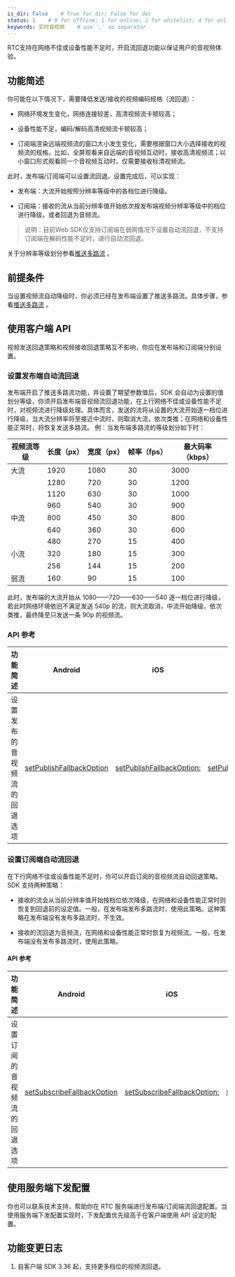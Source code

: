 ```yaml
---
is_dir: False    # True for dir; False for doc
status: 1    # 0 for offline; 1 for online; 2 for whitelist; 4 for online but hidden in TOC
keywords: 实时音视频    # use ',' as separator
---
```


RTC支持在网络不佳或设备性能不足时，开启流回退功能以保证用户的音视频体验。

## 功能简述

你可能在以下情况下，需要降低发送/接收的视频编码规格（流回退）：

- 网络环境发生变化，网络连接较差，高清视频流卡顿较高；
	

- 设备性能不足，编码/解码高清视频流卡顿较高；
	

- 订阅端渲染远端视频流的窗口大小发生变化，需要根据窗口大小选择接收的视频流的规格。比如，全屏观看来自远端的音视频互动时，接收高清视频流；以小窗口形式观看同一个音视频互动时，仅需要接收标清视频流。
	

此时，发布端/订阅端可以设置流回退。设置完成后，可以实现：

- 发布端：大流开始按照分辨率等级中的各档位进行降级。
	

- 订阅端：接收的流从当前分辨率值开始依次按发布端视频分辨率等级中的档位进行降级，或者回退为音频流。
	

> 说明：目前Web SDK仅支持订阅端在弱网情况下设置自动流回退，不支持订阅端在解码性能不足时，进行自动流回退。

关于分辨率等级划分参看[推送多路流](https://www.volcengine.com/docs/6348/70139) 。

## 前提条件 

当设置视频流自动降级时，你必须已经在发布端设置了推送多路流。具体步骤，参看[推送多路流](https://www.volcengine.com/docs/6348/70139) 。


## 使用客户端 API 

视频发送回退策略和视频接收回退策略互不影响，你应在发布端和订阅端分别设置。

### 设置发布端自动流回退

发布端开启了推送多路流功能，并设置了期望参数值后，SDK 会自动为设置的值划分等级，你须开启发布端音视频流回退功能，在上行网络不佳或设备性能不足时，对视频流进行降级处理。具体而言，发送的流将从设置的大流开始逐一档位进行降级，当大流分辨率将至接近中流时，则取消大流，依次类推；在网络和设备性能正常时，将恢复发送多路流。
例：当发布端多路流的等级划分如下时：

|视频流等级 |长度（px） |宽度（px） |帧率（fps） |最大码率（kbps） |
|---|---|---|---|---|
|大流 |1920 |1080 |30 |3000 |
| |1280 |720 |30 |1200 |
| |1120 |630 |30 |1000 |
| |960 |540 |30 |900 |
|中流 |800 |450 |30 |800 |
| |640 |360 |30 |600 |
| |480 |270 |15 |400 |
|小流 |320 |180 |15 |300 |
| |256 |144 |15 |200 |
|弱流 |160 |90 |15 |100 |

此时，发布端的大流开始从 1080——720——630——540 逐一档位进行降级，若此时网络环境依旧不满足发送 540p 的流，则大流取消，中流开始降级，依次类推，最终降至只发送一条 90p 的视频流。

### API 参考

|功能简述 |Android |iOS |Windows |macOS |
|---|---|---|---|---|
|设置发布的音视频流的回退选项 |[setPublishFallbackOption](Android-api#setpublishfallbackoption) |[setPublishFallbackOption:](iOS-api#setpublishfallbackoption) |[setPublishFallbackOption](Windows-api#setpublishfallbackoption) |/ |

### 设置订阅端自动流回退

在下行网络不佳或设备性能不足时，你可以开启订阅的音视频流自动回退策略。SDK 支持两种策略：

- 接收的流会从当前分辨率值开始按档位依次降级，在网络和设备性能正常时则恢复到回退前的设定值。一般，在发布端发布多路流时，使用此策略。这种策略在发布端没有发布多路流时，不生效。
	

- 接收的流回退为音频流，在网络和设备性能正常时恢复为视频流。一般，在发布端没有发布多路流时，使用此策略。
	

#### API 参考

|功能简述 |Android |iOS |Windows |macOS |Web |
|---|---|---|---|---|---|
|设置订阅的音视频流的回退选项 |[setSubscribeFallbackOption](Android-api#setsubscribefallbackoption) |[setSubscribeFallbackOption:](iOS-api#setsubscribefallbackoption) |[setSubscribeFallbackOption](Windows-api#setsubscribefallbackoption) |/ |[setSubscribeFallbackOption](Web-api#setsubscribefallbackoption) |

## 使用服务端下发配置

你也可以联系技术支持，帮助你在 RTC 服务端进行发布端/订阅端流回退配置。当使用服务端下发配置实现时，下发配置优先级高于在客户端使用 API 设定的配置。

## 功能变更日志
1. 自客户端 SDK 3.36 起，支持更多档位的视频流回退。
